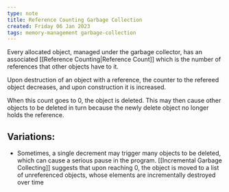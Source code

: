```yaml
---
type: note
title: Reference Counting Garbage Collection
created: Friday 06 Jan 2023
tags: memory-management garbage-collection
---
```

Every allocated object, managed under the garbage collector, has an associated [[Reference Counting|Reference Count]] which is the number of references that other objects have to it. 

Upon destruction of an object with a reference, the counter to the refereed object decreases, and upon construction it is increased.

When this count goes to 0, the object is deleted. This may then cause other objects to be deleted in turn because the newly delete object no longer holds the reference.

## Variations:
- Sometimes, a single decrement may trigger many objects to be deleted, which can cause a serious pause in the program. [[Incremental Garbage Collecting]] suggests that upon reaching 0, the object is moved to a list of unreferenced objects, whose elements are incrementally destroyed over time